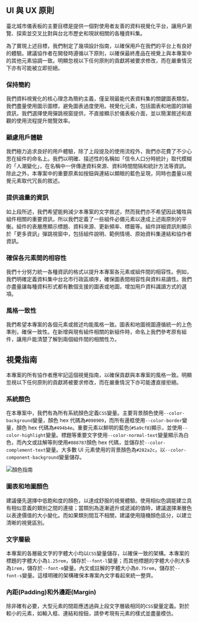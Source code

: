 ## UI 與 UX 原則

臺北城市儀表板的主要目標是提供一個對使用者友善的資料視覺化平台，讓用戶瀏覽、探索並交叉比對與台北市歷史和現狀相關的各種資料集。

為了實現上述目標，我們制定了幾項設計指南，以確保用戶在我們的平台上有良好的體驗。建議協作者在開發時遵循以下原則，以確保最終產品在視覺上與本專案中的其他元素協調一致。明顯忽視以下任何原則的貢獻將被要求修改，而在嚴重情況下亦有可能被立即拒絕。

### 保持簡約

我們資料視覺化的核心理念為簡約主義，僅呈現最能代表資料集的關鍵圖表類型。我們盡量使用圖示圖標，避免圖表過度使用。視覺化元素，包括圖表和地圖的詳細資訊，我們選擇使用彈跳視窗提供，不直接顯示於儀表板介面，並以簡潔敘述和直觀的使用流程提升閱覽效率。

### 顧慮用戶體驗

我們極力追求良好的用戶體驗，除了上段提及的使用流程外，我們亦花費了不少心思在組件的命名上。我們以明確、描述性的名稱如「信令人口分時統計」取代模糊的「人潮變化」，在名稱中一併傳達資料來源、資料時間間隔和統計方法等資訊。除此之外，本專案中的重要原素如按鈕與連結以顯眼的藍色呈現，同時也盡量以視覺元素取代冗長的敘述。

### 提供適量的資訊

如上段所述，我們希望能夠減少本專案的文字敘述，然而我們亦不希望因此犧牲與組件相關的重要資訊，所以我們定義了一些組件必備元素以達成上述兩原則的平衡。組件的表層應顯示標題、資料來源、更新頻率、標籤等。組件詳細資訊則顯示於「更多資訊」彈跳視窗中，包括組件說明、範例情境、原始資料集連結和協作者資訊。

### 確保各元素間的相容性

我們十分努力統一各種資訊的格式以提升本專案各元素或組件間的相容性。例如，我們明確定義資料集中台北市行政區順序，確保圖表間相容性與資料易讀性。我們亦盡量讓每種資料形式都有數個支援的圖表或地圖，增加用戶資料識讀方式的選項。

### 風格一致性

我們希望本專案的各個元素或敘述均能風格一致。圖表和地圖視圖遵循統一的上色準則，確保一致性。在新增與現有組件相關的新組件時，命名上我們參考原有組件，讓用戶能清楚了解到兩個組件間的相關性ㄌ。

## 視覺指南

本專案的所有協作者應牢記這個視覺指南，以確保貢獻與本專案的風格一致。明顯忽視以下任何原則的貢獻將被要求修改，而在嚴重情況下亦可能遭直接拒絕。

### 系統顏色

在本專案中，我們有為所有系統顏色定義`CSS`變量。主要背景顏色使用`--color-background`變量，顏色 hex 代碼為`#090909`，而所有邊框使用`--color-border`變量，顏色 hex 代碼為`#494b4e`。重要元素以鮮明的藍色(`#5a9cf8`)顯示，並使用`--color-highlight`變量。標題等重要文字使用`--color-normal-text`變量顯示為白色，而內文或註解等則使用`#888787`顏色 hex 代碼，並儲存於`--color-complement-text`變量。大多數 UI 元素使用的背景顏色為`#282a2c`，以`--color-component-background`變量儲存。

![顏色指南](/images/front-end/color-guide-ch.png)

### 圖表和地圖顏色

建議優先選擇中低飽和度的顏色，以達成舒服的視覺體驗。使用相似色調能建立具有相似意義的類別之間的連接；當類別為逐漸遞升或遞減的值時，建議選擇漸層色以表達價值的大小變化。而如果類別間互不相關，建議使用隨機顏色區分，以建立清晰的視覺區別。

### 文字層級

本專案的各層級文字的字體大小均以`CSS`變量儲存，以確保一致的架構。本專案的標題的字體大小為`1.25rem`，儲存於`--font-l`變量；而其他標題的字體大小則大多為`1rem`，儲存於`--font-m`變量。內文或註解的字體大小為`0.75rem`，儲存於`--font-s`變量。這樣明確的架構確保本專案內文字看起來統一整齊。

### 內距(Padding)和外邊距(Margin)

除非確有必要，大型元素的間距應透過與上段文字層級相同的`CSS`變量定義。對於較小的元素，如輸入框、連結和按鈕，請參考現有元素的樣式並盡量模仿。
